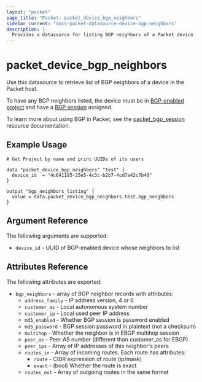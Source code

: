 ```yaml
---
layout: "packet"
page_title: "Packet: packet_device_bgp_neighbors"
sidebar_current: "docs-packet-datasource-device-bgp-neighbors"
description: |-
  Provides a datasource for listing BGP neighbors of a Packet device
---
```


# packet_device_bgp_neighbors

Use this datasource to retrieve list of BGP neighbors of a device in the Packet host.

To have any BGP neighbors listed, the device must be in [BGP-enabled project](../r/project.html) and have a [BGP session](../r/bgp_session.html) assigned.

To learn more about using BGP in Packet, see the [packet_bgp_session](../r/bgp_session.html) resource documentation.

## Example Usage

```hcl
# Get Project by name and print UUIDs of its users

data "packet_device_bgp_neighbors" "test" {
  device_id  = "4c641195-25e5-4c3c-b2b7-4cd7a42c7b40"
}

output "bgp_neighbors_listing" {
  value = data.packet_device_bgp_neighbors.test.bgp_neighbors
}
```

## Argument Reference

The following arguments are supported:

* `device_id` - UUID of BGP-enabled device whose neighbors to list

## Attributes Reference

The following attributes are exported:

* `bgp_neighbors` - array of BGP neighbor records with attributes:
  * `address_family` - IP address version, 4 or 6
  * `customer_as` - Local autonomous system number
  * `customer_ip` - Local used peer IP address
  * `md5_enabled` - Whether BGP session is password enabled
  * `md5_password` - BGP session password in plaintext (not a checksum)
  * `multihop` - Whether the neighbor is in EBGP multihop session
  * `peer_as` - Peer AS number (different than customer_as for EBGP)
  * `peer_ips` - Array of IP addresses of this neighbor's peers
  * `routes_in` - Array of incoming routes. Each route has attributes:
      * `route` - CIDR expression of route (ip/mask)
      * `exact` - (bool) Whether the route is exact
  * `routes_out` - Array of outgoing routes in the same format


